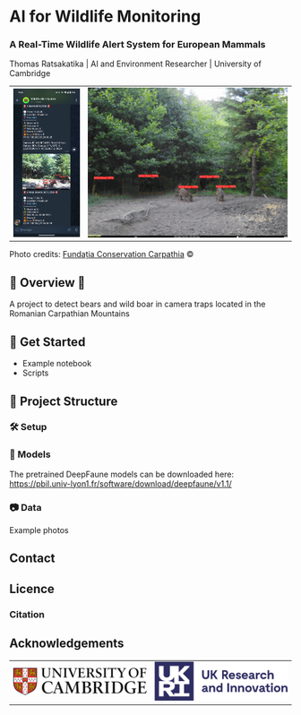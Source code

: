 # AI for Wildlife Monitoring
### A Real-Time Wildlife Alert System for European Mammals

Thomas Ratsakatika | AI and Environment Researcher | University of Cambridge

<table style="border-collapse: collapse; border: none;">
  <tr align="center" style="border: none;">
    <td align="center" style="border: none;">
      <img src="assets/screenshot.png" alt="University of Cambridge" width="150" />
    </td>
    <td align="center" style="border: none;">
      <img src="assets/example_detections.gif" alt="UKRI Logo" width="450" />
    </td>
  </tr>
</table>


Photo credits: [Fundația Conservation Carpathia](https://www.carpathia.org/) ©

## 🐻 Overview 🐗

A project to detect bears and wild boar in camera traps located in the Romanian Carpathian Mountains

## 🚀 Get Started

- Example notebook
- Scripts

## 📂 Project Structure

### 🛠️ Setup

### 🤖 Models

The pretrained DeepFaune models can be downloaded here: https://pbil.univ-lyon1.fr/software/download/deepfaune/v1.1/

### 📷 Data
Example photos


## Contact

## Licence

### Citation

## Acknowledgements

<table>
    <tr align="center">
    <!-- University of Cambridge Logo -->
    <td align="center">
      <img src="assets/logo_cambridge_colour.jpg" alt="University of Cambridge" width="300" />
    </td>
    <!-- UKRI Logo -->
    <td align="center">
      <img src="assets/logo_ukri_colour.png" alt="UKRI Logo" width="300" />
    </td>
  </tr>
</table>

